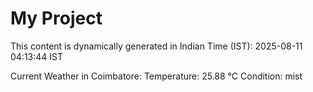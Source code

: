 # My Project

This content is dynamically generated in Indian Time (IST): 2025-08-11 04:13:44 IST


Current Weather in Coimbatore:
Temperature: 25.88 °C
Condition: mist
